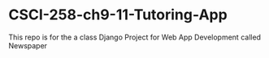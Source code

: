 # CSCI-258-ch9-11-Tutoring-App
This repo is for the a class Django Project for Web App Development called Newspaper
